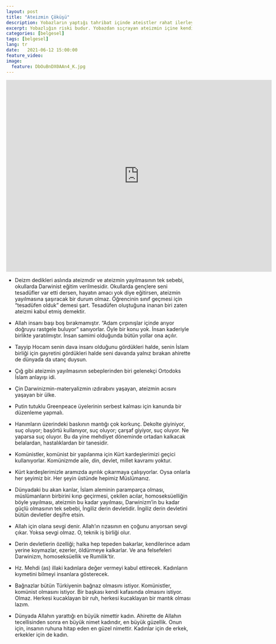 ```yaml
---
layout: post
title: "Ateizmin Çöküşü"
description: Yobazların yaptığı tahribat içinde ateistler rahat ilerleyebilirler. Yoksa tek başına ateizmin pek bir gücü olmazdı.
excerpt: Yobazlığın riski budur. Yobazdan sıçrayan ateizmin içine kendini atıyor. Yani o bir belanın içinden başka bir belanın içerisine atlıyor. İşte onun için “Darwinizm, materyalizmin yerle bir edilmesi önemli” diyoruz.
categories: [belgesel]
tags: [belgesel]
lang: tr
date:   2021-06-12 15:00:00
feature_video: 
image:
  feature: DbOuBnDX0AAn4_K.jpg
---
```




<div class="responsive-wrap">
<iframe width="720" height="520" scrolling="no" frameborder="0" style="border: none;" src="https://e.pcloud.link/publink/show?code=XZqmsVZG7UYL2jIlLJG29b15oTGu0Khjg9y"></iframe>
</div>

- Deizm dedikleri aslında ateizmdir ve ateizmin yayılmasının tek sebebi, okullarda Darwinist eğitim verilmesidir. Okullarda gençlere seni tesadüfler var etti dersen, hayatın amacı yok diye eğitirsen, ateizmin yayılmasına şaşıracak bir durum olmaz. Öğrencinin sınıf geçmesi için “tesadüfen olduk” demesi şart. Tesadüfen oluştuğuna inanan biri zaten ateizmi kabul etmiş demektir. 

- Allah insanı başı boş bırakmamıştır. “Adam çırpınışlar içinde arıyor doğruyu rastgele buluyor” sanıyorlar. Öyle bir konu yok. İnsan kaderiyle birlikte yaratılmıştır. İnsan samimi olduğunda bütün yollar ona açılır.

- Tayyip Hocam senin dava insanı olduğunu gördükleri halde, senin İslam birliği için gayretini gördükleri halde seni davanda yalnız bırakan ahirette de dünyada da utanç duysun.

- Çığ gibi ateizmin yayılmasının sebeplerinden biri gelenekçi Ortodoks İslam anlayışı idi.

- Çin Darwinizmin-materyalizmin ızdırabını yaşayan, ateizmin acısını yaşayan bir ülke.

- Putin tutuklu Greenpeace üyelerinin serbest kalması için kanunda bir düzenleme yapmalı.

- Hanımların üzerindeki baskının mantığı çok korkunç. Dekolte giyiniyor, suç oluyor; başörtü kullanıyor, suç oluyor; çarşaf giyiyor, suç oluyor. Ne yaparsa suç oluyor. Bu da yine mehdiyet döneminde ortadan kalkacak belalardan, hastalıklardan bir tanesidir.

- Komünistler, komünist bir yapılanma için Kürt kardeşlerimizi geçici kullanıyorlar. Komünizmde aile, din, devlet, millet kavramı yoktur.

- Kürt kardeşlerimizle aramızda ayrılık çıkarmaya çalışıyorlar. Oysa onlarla her şeyimiz bir. Her şeyin üstünde hepimiz Müslümanız.

- Dünyadaki bu akan kanlar, İslam aleminin paramparça olması, müslümanların birbirini kırıp geçirmesi, çekilen acılar, homoseksüelliğin böyle yayılması, ateizmin bu kadar yayılması, Darwinizm’in bu kadar güçlü olmasının tek sebebi, İngiliz derin devletidir. İngiliz derin devletini bütün devletler deşifre etsin.

- Allah için olana sevgi denir. Allah’ın rızasının en çoğunu arıyorsan sevgi çıkar. Yoksa sevgi olmaz. O, teknik iş birliği olur.

- Derin devletlerin özelliği; halka hep tepeden bakarlar, kendilerince adam yerine koymazlar, ezerler, öldürmeye kalkarlar. Ve ana felsefeleri Darwinizm, homoseksüellik ve Rumilik’tir.

- Hz. Mehdi (as) illaki kadınlara değer vermeyi kabul ettirecek. Kadınların kıymetini bilmeyi insanlara gösterecek.

- Bağnazlar bütün Türkiyenin bağnaz olmasını istiyor. Komünistler, komünist olmasını istiyor. Bir başkası kendi kafasında olmasını istiyor. Olmaz. Herkesi kucaklayan bir ruh, herkesi kucaklayan bir mantık olması lazım.

- Dünyada Allahın yarattığı en büyük nimettir kadın. Ahirette de Allahın tecellisinden sonra en büyük nimet kadındır, en büyük güzellik. Onun için, insanın ruhuna hitap eden en güzel nimettir. Kadınlar için de erkek, erkekler için de kadın.

